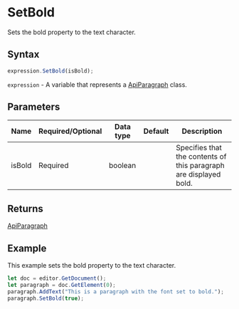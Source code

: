 # SetBold

Sets the bold property to the text character.

## Syntax

```javascript
expression.SetBold(isBold);
```

`expression` - A variable that represents a [ApiParagraph](../ApiParagraph.md) class.

## Parameters

| **Name** | **Required/Optional** | **Data type** | **Default** | **Description** |
| ------------- | ------------- | ------------- | ------------- | ------------- |
| isBold | Required | boolean |  | Specifies that the contents of this paragraph are displayed bold. |

## Returns

[ApiParagraph](../../ApiParagraph/ApiParagraph.md)

## Example

This example sets the bold property to the text character.

```javascript
let doc = editor.GetDocument();
let paragraph = doc.GetElement(0);
paragraph.AddText("This is a paragraph with the font set to bold.");
paragraph.SetBold(true);
```
